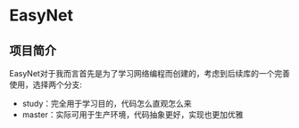 # EasyNet

## 项目简介
EasyNet对于我而言首先是为了学习网络编程而创建的，考虑到后续库的一个完善使用，选择两个分支:

- study：完全用于学习目的，代码怎么直观怎么来
- master：实际可用于生产环境，代码抽象更好，实现也更加优雅